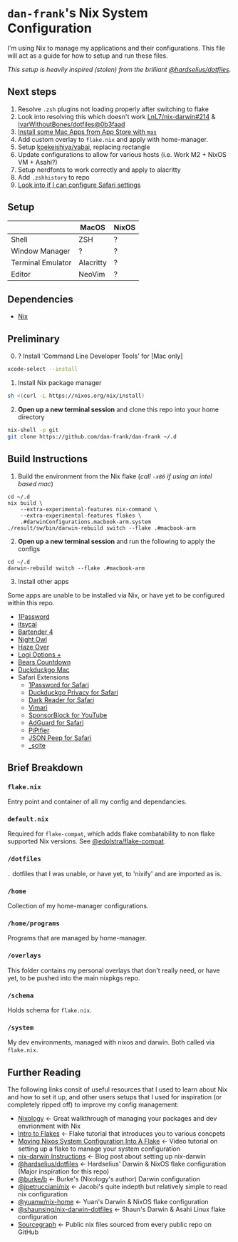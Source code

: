 # `dan-frank`'s Nix System Configuration 

I'm using Nix to manage my applications and their configurations.
This file will act as a guide for how to setup and run these files.

_This setup is heavily inspired (stolen) from the brilliant [@hardselius/dotfiles](https://github.com/hardselius/dotfiles)._

## Next steps

1. Resolve `.zsh` plugins not loading properly after switching to flake
1. Look into resolving this which doesn't work [LnL7/nix-darwin#214](https://github.com/LnL7/nix-darwin/issues/214) & [IvarWithoutBones/dotfiles@0b3faad](https://github.com/IvarWithoutBones/dotfiles/commit/0b3faad8bd1d0e1af6103caf59b206666ab742f4)
1. [Install some Mac Apps from App Store with `mas`](https://daiderd.com/nix-darwin/manual/index.html#opt-homebrew.masApps)
1. Add custom overlay to `flake.nix` and apply with home-manager.
1. Setup [koekeishiya/yabai](https://github.com/koekeishiya/yabai), replacing rectangle
1. Update configurations to allow for various hosts (i.e. Work M2 + NixOS VM + Asahi?)
1. Setup nerdfonts to work correctly and apply to alacritty
1. Add `.zshhistory` to repo
1. [Look into if I can configure Safari settings](https://daiderd.com/nix-darwin/manual/index.html#opt-system.defaults.CustomUserPreferences)

## Setup

|                   | MacOS     | NixOS |
| ----------------- | --------- | ----- |
| Shell             | ZSH       | ?     |
| Window Manager    | ?         | ?     |
| Terminal Emulator | Alacritty | ?     |
| Editor            | NeoVim    | ?     |

<!-- ## Screenshots

<details>
    <summary>Terminal</summary>
    <img width="1728" alt="Terminal" src="https://user-images.githubusercontent.com/4244251/213017876-62a7a987-c0ac-4515-87db-df1c809351ef.png">
</details> -->

## Dependencies

- [Nix](https://nixos.org/)

## Preliminary

0. ? Install 'Command Line Developer Tools' for [Mac only]

```sh
xcode-select --install
```

1. Install Nix package manager

```sh
sh <(curl -L https://nixos.org/nix/install)
```

2. **Open up a new terminal session** and clone this repo into your home directory

```sh
nix-shell -p git
git clone https://github.com/dan-frank/dan-frank ~/.d
```

## Build Instructions

1. Build the environment from the Nix flake (_call `-x86` if using an intel based mac_)

```
cd ~/.d
nix build \
	--extra-experimental-features nix-command \
	--extra-experimental-features flakes \
	.#darwinConfigurations.macbook-arm.system
./result/sw/bin/darwin-rebuild switch --flake .#macbook-arm
```

2. **Open up a new terminal session** and run the following to apply the configs 

```
cd ~/.d
darwin-rebuild switch --flake .#macbook-arm
```

3. Install other apps

Some apps are unable to be installed via Nix, or have yet to be configured within this repo.

- [1Password](https://1password.com/downloads/mac/)
- [itsycal](https://www.mowglii.com/itsycal/)
- [Bartender 4](https://www.macbartender.com)
- [Night Owl](https://nightowlapp.co)
- [Haze Over](https://hazeover.com)
- [Logi Options +](https://www.logitech.com/en-gb/software/logi-options-plus.html)
- [Bears Countdown](https://apps.apple.com/us/app/bears-countdown/id1536711520)
- [Duckduckgo Mac](https://duckduckgo.com/mac)
- Safari Extensions
  - [1Password for Safari](https://apps.apple.com/us/app/1password-for-safari/id1569813296?mt=12)
  - [Duckduckgo Privacy for Safari](https://apps.apple.com/us/app/duckduckgo-privacy-for-safari/id1482920575?mt=12)
  - [Dark Reader for Safari](https://apps.apple.com/us/app/dark-reader-for-safari/id1438243180)
  - [Vimari](https://apps.apple.com/us/app/vimari/id1480933944?mt=12)
  - [SponsorBlock for YouTube](https://apps.apple.com/us/app/sponsorblock-for-youtube/id1573461917)
  - [AdGuard for Safari](https://apps.apple.com/app/adguard-for-safari/id1440147259)
  - [PiPifier](https://apps.apple.com/us/app/pipifier/id1160374471?mt=12)
  - [JSON Peep for Safari](https://apps.apple.com/gb/app/json-peep-for-safari/id1458969831?mt=12)
  - [\_scite](https://apps.apple.com/us/app/scite-extension/id1551820111?mt=12)

## Brief Breakdown

### `flake.nix`

Entry point and container of all my config and dependancies.

### `default.nix`

Required for `flake-compat`, which adds flake combatability to non flake supported Nix versions. See [@edolstra/flake-compat](https://github.com/edolstra/flake-compat/blob/master/default.nix).

### `/dotfiles`

`.` dotfiles that I was unable, or have yet, to 'nixify' and are imported as is.

### `/home`

Collection of my home-manager configurations.

### `/home/programs`

Programs that are managed by home-manager.

### `/overlays`

This folder contains my personal overlays that don't really need, or have yet, to be pushed into the main nixpkgs repo.

### `/schema`

Holds schema for `flake.nix`.

### `/system`

My dev environments, managed with nixos and darwin. Both called via `flake.nix`.

## Further Reading

The following links consit of useful resources that I used to learn about Nix and how to set it up, and other users setups that I used for inspiration (or completely ripped off) to improve my config management:

- [Nixology](https://www.youtube.com/playlist?list=PLRGI9KQ3_HP_OFRG6R-p4iFgMSK1t5BHs) ← Great walkthrough of managing your packages and dev envrionment with Nix
- [Intro to Flakes](https://www.youtube.com/watch?v=mJbQ--iBc1U&t=909s) ← Flake tutorial that introduces you to various concpets
- [Moving Nixos System Configuration Into A Flake](https://www.youtube.com/watch?v=mJbQ--iBc1U&t=909s) ← Video tutorial on setting up a flake to manage your system configuration
- [nix-darwin Instructions](https://xyno.space/post/nix-darwin-introduction) ← Blog post about setting up nix-darwin
- [@hardselius/dotfiles](https://github.com/hardselius/dotfiles) ← Hardselius' Darwin & NixOS flake configuration (Major inspiration for this repo)
- [@burke/b](https://github.com/burke/b) ← Burke's (Nixology's author) Darwin configuration
- [@jpetrucciani/nix](https://github.com/jpetrucciani/nix) ← Jacobi's quite indepth but relatively simple to read nix configuration
- [@yuanw/nix-home](https://github.com/yuanw/nix-home) ← Yuan's Darwin & NixOS flake configuration
- [@shaunsing/nix-darwin-dotfiles](https://github.com/shaunsingh/nix-darwin-dotfiles) ← Shaun's Darwin & Asahi Linux flake configuration
- [Sourcegraph](https://sourcegraph.com/search?q=context:global+lang:nix&patternType=standard&sm=1&groupBy=repo) ← Public nix files sourced from every public repo on GitHub
